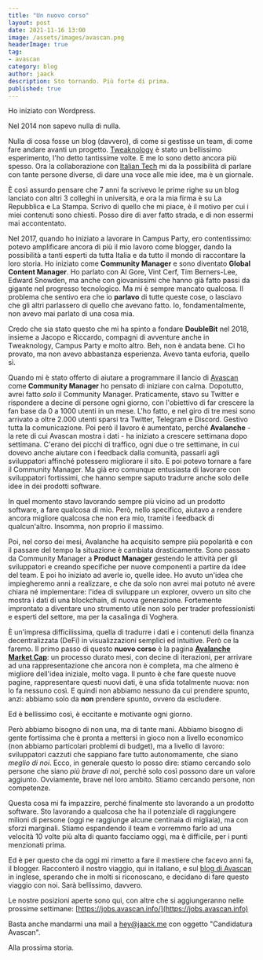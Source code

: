 ```yaml
---
title: "Un nuovo corso"
layout: post
date: 2021-11-16 13:00
image: /assets/images/avascan.png
headerImage: true
tag:
- avascan
category: blog
author: jaack
description: Sto tornando. Più forte di prima.
published: true
---
```


Ho iniziato con Wordpress.

Nel 2014 non sapevo nulla di nulla.

Nulla di cosa fosse un blog (davvero), di come si gestisse un team, di come fare andare avanti un progetto. [Tweaknology](https://tweaknology.org) è stato un bellissimo esperimento, l'ho detto tantissime volte. E me lo sono detto ancora più spesso. Ora la collaborazione con [Italian Tech](https://italian.tech) mi da la possibilità di parlare con tante persone diverse, di dare una voce alle mie idee, ma è un giornale.

È così assurdo pensare che 7 anni fa scrivevo le prime righe su un blog lanciato con altri 3 colleghi in università, e ora la mia firma è su La Repubblica e La Stampa. Scrivo di quello che mi piace, è il motivo per cui i miei contenuti sono chiesti. Posso dire di aver fatto strada, e di non essermi mai accontentato.

Nel 2017, quando ho iniziato a lavorare in Campus Party, ero contentissimo: potevo amplificare ancora di più il mio lavoro come blogger, dando la possibilità a tanti esperti da tutta Italia e da tutto il mondo di raccontare la loro storia. Ho iniziato come **Community Manager** e sono diventato **Global Content Manager**. Ho parlato con Al Gore, Vint Cerf, Tim Berners-Lee, Edward Snowden, ma anche con giovanissimi che hanno già fatto passi da gigante nel progresso tecnologico. Ma mi è sempre mancato qualcosa. Il problema che sentivo era che io **parlavo** di tutte queste cose, o lasciavo che gli altri parlassero di quello che avevano fatto. Io, fondamentalmente, non avevo mai parlato di una cosa mia.

Credo che sia stato questo che mi ha spinto a fondare **DoubleBit** nel 2018, insieme a Jacopo e Riccardo, compagni di avventure anche in Tweaknology, Campus Party e molto altro. Beh, non è andata bene. Ci ho provato, ma non avevo abbastanza esperienza. Avevo tanta euforia, quello sì.

Quando mi è stato offerto di aiutare a programmare il lancio di [Avascan](avascan.info) come **Community Manager** ho pensato di iniziare con calma. Dopotutto, avrei fatto _solo_ il Community Manager. Praticamente, stavo su Twitter e rispondere a decine di persone ogni giorno, con l'obiettivo di far crescere la fan base da 0 a 1000 utenti in un mese. L'ho fatto, e nel giro di tre mesi sono arrivato a oltre 2.000 utenti sparsi tra Twitter, Telegram e Discord. Gestivo tutta la comunicazione. Poi però il lavoro è aumentato, perché **Avalanche** - la rete di cui Avascan mostra i dati - ha iniziato a crescere settimana dopo settimana. C'erano dei picchi di traffico, ogni due o tre settimane, in cui dovevo anche aiutare con i feedback dalla comunità, passarli agli sviluppatori affinché potessero migliorare il sito. E poi potevo tornare a fare il Community Manager. Ma già ero comunque entusiasta di lavorare con sviluppatori fortissimi, che hanno sempre saputo tradurre anche solo delle idee in dei prodotti software.

In quel momento stavo lavorando sempre più vicino ad un prodotto software, a fare qualcosa di mio. Però, nello specifico, aiutavo a rendere ancora migliore qualcosa che non era mio, tramite i feedback di qualcun'altro. Insomma, non proprio il massimo.

Poi, nel corso dei mesi, Avalanche ha acquisito sempre più popolarità e con il passare del tempo la situazione è cambiata drasticamente. Sono passato da Community Manager a **Product Manager** gestendo le attività per gli sviluppatori e creando specifiche per nuove componenti a partire da idee del team. E poi ho iniziato ad averle io, quelle idee. Ho avuto un'idea che impiegheremo anni a realizzare, e che da solo non avrei mai potuto né avere chiara né implementare: l'idea di sviluppare un explorer, ovvero un sito che mostra i dati di una blockchain, di nuova generazione. Fortemente improntato a diventare uno strumento utile non solo per trader professionisti e esperti del settore, ma per la casalinga di Voghera.

È un'impresa difficilissima, quella di tradurre i dati e i contenuti della finanza decentralizzata (DeFi) in visualizzazioni semplici ed intuitive. Però ce la faremo. Il primo passo di questo **nuovo corso** è la pagina [**Avalanche Market Cap**](https://avascan.info/marketcap): un processo durato mesi, con decine di iterazioni, per arrivare ad una rappresentazione che ancora non è completa, ma che almeno è migliore dell'idea iniziale, molto vaga. Il punto è che fare queste nuove pagine, rappresentare questi nuovi dati, è una sfida totalmente nuova: non lo fa nessuno così. E quindi non abbiamo nessuno da cui prendere spunto, anzi: abbiamo solo da **non** prendere spunto, ovvero da escludere.

Ed è bellissimo così, è eccitante e motivante ogni giorno.

Però abbiamo bisogno di non una, ma di tante mani. Abbiamo bisogno di gente fortissima che è pronta a mettersi in gioco non a livello economico (non abbiamo particolari problemi di budget), ma a livello di lavoro: sviluppatori cazzuti che sappiano fare tutto autonomamente, che siano _meglio di noi_. Ecco, in generale questo lo posso dire: stiamo cercando solo persone che siano _più brave di noi_, perché solo così possono dare un valore aggiunto. Ovviamente, brave nel loro ambito. Stiamo cercando persone, non competenze.

Questa cosa mi fa impazzire, perché finalmente sto lavorando a un prodotto software. Sto lavorando a qualcosa che ha il potenziale di raggiungere milioni di persone (oggi ne raggiunge alcune centinaia di migliaia), ma con sforzi marginali. Stiamo espandendo il team e vorremmo farlo ad una velocità 10 volte più alta di quanto facciamo oggi, ma è difficile, per i punti menzionati prima.

Ed è per questo che da oggi mi rimetto a fare il mestiere che facevo anni fa, il blogger. Racconterò il nostro viaggio, qui in italiano, e sul [blog di Avascan](https://blog.avascan.info) in inglese, sperando che in molti si riconoscano, e decidano di fare questo viaggio con noi. Sarà bellissimo, davvero.

Le nostre posizioni aperte sono qui, con altre che si aggiungeranno nelle prossime settimane: [https://jobs.avascan.info/](https://jobs.avascan.info)

Basta anche mandarmi una mail a [hey@jaack.me](mailto:hey@jaack.me) con oggetto "Candidatura Avascan".

Alla prossima storia.
